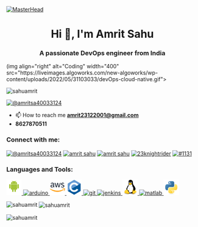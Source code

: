[![MasterHead](https://simplecoding.dev/assets/devops.gif)](https://amritsahu.io)
<h1 align="center">Hi 👋, I'm Amrit Sahu</h1>
<h3 align="center">A passionate DevOps engineer from India</h3>
(img align="right" alt="Coding" width="400" src="https://liveimages.algoworks.com/new-algoworks/wp-content/uploads/2022/05/31103033/devOps-cloud-native.gif">


<p align="left"> <img src="https://komarev.com/ghpvc/?username=sahuamrit&label=Profile%20views&color=0e75b6&style=flat" alt="sahuamrit" /> </p>

<p align="left"> <a href="https://twitter.com/@amritsa40033124" target="blank"><img src="https://img.shields.io/twitter/follow/@amritsa40033124?logo=twitter&style=for-the-badge" alt="@amritsa40033124" /></a> </p>

- 📫 How to reach me **amrit23122001@gmail.com**
-  <i class="bi bi-phone"></i>
                **8627870511**

<h3 align="left">Connect with me:</h3>
<p align="left">
<a href="https://twitter.com/@amritsa40033124" target="blank"><img align="center" src="https://raw.githubusercontent.com/rahuldkjain/github-profile-readme-generator/master/src/images/icons/Social/twitter.svg" alt="@amritsa40033124" height="30" width="40" /></a>
<a href="https://linkedin.com/in/amrit sahu" target="blank"><img align="center" src="https://raw.githubusercontent.com/rahuldkjain/github-profile-readme-generator/master/src/images/icons/Social/linked-in-alt.svg" alt="amrit sahu" height="30" width="40" /></a>
<a href="https://fb.com/amrit sahu" target="blank"><img align="center" src="https://raw.githubusercontent.com/rahuldkjain/github-profile-readme-generator/master/src/images/icons/Social/facebook.svg" alt="amrit sahu" height="30" width="40" /></a>
<a href="https://instagram.com/23knightrider" target="blank"><img align="center" src="https://raw.githubusercontent.com/rahuldkjain/github-profile-readme-generator/master/src/images/icons/Social/instagram.svg" alt="23knightrider" height="30" width="40" /></a>
<a href="https://discord.gg/#1131" target="blank"><img align="center" src="https://raw.githubusercontent.com/rahuldkjain/github-profile-readme-generator/master/src/images/icons/Social/discord.svg" alt="#1131" height="30" width="40" /></a>
</p>

<h3 align="left">Languages and Tools:</h3>
<p align="left"> <a href="https://developer.android.com" target="_blank" rel="noreferrer"> <img src="https://raw.githubusercontent.com/devicons/devicon/master/icons/android/android-original-wordmark.svg" alt="android" width="40" height="40"/> </a> <a href="https://www.arduino.cc/" target="_blank" rel="noreferrer"> <img src="https://cdn.worldvectorlogo.com/logos/arduino-1.svg" alt="arduino" width="40" height="40"/> </a> <a href="https://aws.amazon.com" target="_blank" rel="noreferrer"> <img src="https://raw.githubusercontent.com/devicons/devicon/master/icons/amazonwebservices/amazonwebservices-original-wordmark.svg" alt="aws" width="40" height="40"/> </a> <a href="https://www.cprogramming.com/" target="_blank" rel="noreferrer"> <img src="https://raw.githubusercontent.com/devicons/devicon/master/icons/c/c-original.svg" alt="c" width="40" height="40"/> </a> <a href="https://git-scm.com/" target="_blank" rel="noreferrer"> <img src="https://www.vectorlogo.zone/logos/git-scm/git-scm-icon.svg" alt="git" width="40" height="40"/> </a> <a href="https://www.jenkins.io" target="_blank" rel="noreferrer"> <img src="https://www.vectorlogo.zone/logos/jenkins/jenkins-icon.svg" alt="jenkins" width="40" height="40"/> </a> <a href="https://www.linux.org/" target="_blank" rel="noreferrer"> <img src="https://raw.githubusercontent.com/devicons/devicon/master/icons/linux/linux-original.svg" alt="linux" width="40" height="40"/> </a> <a href="https://www.mathworks.com/" target="_blank" rel="noreferrer"> <img src="https://upload.wikimedia.org/wikipedia/commons/2/21/Matlab_Logo.png" alt="matlab" width="40" height="40"/> </a> <a href="https://www.python.org" target="_blank" rel="noreferrer"> <img src="https://raw.githubusercontent.com/devicons/devicon/master/icons/python/python-original.svg" alt="python" width="40" height="40"/> </a> </p>

<p><img align="left" src="https://github-readme-stats.vercel.app/api/top-langs?username=sahuamrit&show_icons=true&locale=en&layout=compact" alt="sahuamrit" /></p>

<p>&nbsp;<img align="center" src="https://github-readme-stats.vercel.app/api?username=sahuamrit&show_icons=true&locale=en" alt="sahuamrit" /></p>

<p><img align="center" src="https://github-readme-streak-stats.herokuapp.com/?user=sahuamrit&" alt="sahuamrit" /></p>
